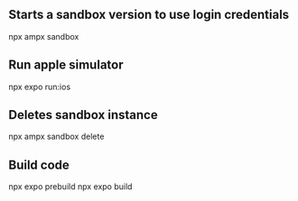 ## Starts a sandbox version to use login credentials

npx ampx sandbox

## Run apple simulator

npx expo run:ios

## Deletes sandbox instance

npx ampx sandbox delete

## Build code

npx expo prebuild npx expo build
